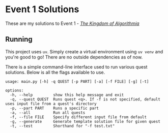 # Event 1 Solutions

These are my solutions to Event 1 - [*The Kingdom of Algorithmia*](https://everybody.codes/event/1/quests)

## Running

This project uses `uv`. Simply create a virtual environment using `uv venv` and you're good to go! There are no outside dependencies as of now.

There is a simple command-line interface used to run various quest solutions. Below is all the flags available to use.

```plaintext
usage: main.py [-h] -q QUEST [-p PART] [-a] [-f FILE] [-g] [-t]

options:
  -h, --help         show this help message and exit
  -q, --quest QUEST  Runs quest <q>. If -f is not specified, default uses input file from a quest's directory
  -p, --part PART    Runs a specific part
  -a, --all          Run all quests
  -f, --file FILE    Specify different input file from default
  -g, --generate     Generate template solution file for given quest
  -t, --test         Shorthand for "-f test.txt"
```
